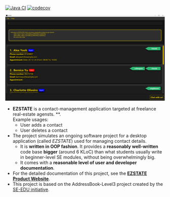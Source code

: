 [![Java CI](https://github.com/AY2425S1-CS2103T-F11-4/tp/actions/workflows/gradle.yml/badge.svg)](https://github.com/AY2425S1-CS2103T-F11-4/tp/actions/workflows/gradle.yml) [![codecov](https://codecov.io/gh/AY2425S1-CS2103T-F11-4/tp/graph/badge.svg?token=ISNPU84MCM)](https://codecov.io/gh/AY2425S1-CS2103T-F11-4/tp)

![Ui](docs/images/Ui.png)

* **EZSTATE** is a contact-management application targeted at freelance real-estate agensts. **.<br>
  Example usages:
  * User adds a contact
  * User deletes a contact 
* The project simulates an ongoing software project for a desktop application (called _EZSTATE_) used for managing contact details.
  * It is **written in OOP fashion**. It provides a **reasonably well-written** code base **bigger** (around 6 KLoC) than what students usually write in beginner-level SE modules, without being overwhelmingly big.
  * It comes with a **reasonable level of user and developer documentation**.
* For the detailed documentation of this project, see the **[EZSTATE Product Website](https://se-education.org/addressbook-level3)**.
* This project is based on the AddressBook-Level3 project created by the [SE-EDU initiative](https://se-education.org).
